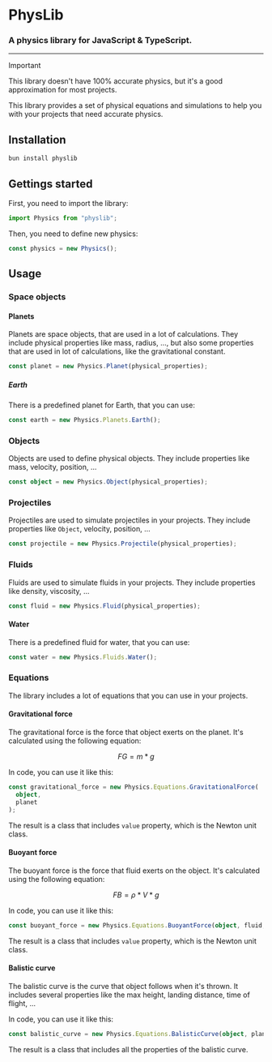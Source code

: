 # PhysLib

### A physics library for JavaScript & TypeScript.

---

> [!IMPORTANT]
> This library doesn't have 100% accurate physics, but it's a good approximation for most projects.

This library provides a set of physical equations and simulations to help you with your projects that need accurate physics.

## Installation

```bash
bun install physlib
```

## Gettings started

First, you need to import the library:

```typescript
import Physics from "physlib";
```

Then, you need to define new physics:

```typescript
const physics = new Physics();
```

## Usage

### Space objects

#### Planets

Planets are space objects, that are used in a lot of calculations. They include physical properties like mass, radius, ..., but also some properties that are used in lot of calculations, like the gravitational constant.

```typescript
const planet = new Physics.Planet(physical_properties);
```

##### Earth

There is a predefined planet for Earth, that you can use:

```typescript
const earth = new Physics.Planets.Earth();
```

### Objects

Objects are used to define physical objects. They include properties like mass, velocity, position, ...

```typescript
const object = new Physics.Object(physical_properties);
```

### Projectiles

Projectiles are used to simulate projectiles in your projects. They include properties like `Object`, velocity, position, ...

```typescript
const projectile = new Physics.Projectile(physical_properties);
```

### Fluids

Fluids are used to simulate fluids in your projects. They include properties like density, viscosity, ...

```typescript
const fluid = new Physics.Fluid(physical_properties);
```

#### Water

There is a predefined fluid for water, that you can use:

```typescript
const water = new Physics.Fluids.Water();
```

### Equations

The library includes a lot of equations that you can use in your projects.

#### Gravitational force

The gravitational force is the force that object exerts on the planet. It's calculated using the following equation:

```math
FG = m * g
```

In code, you can use it like this:

```typescript
const gravitational_force = new Physics.Equations.GravitationalForce(
  object,
  planet
);
```

The result is a class that includes `value` property, which is the Newton unit class.

#### Buoyant force

The buoyant force is the force that fluid exerts on the object. It's calculated using the following equation:

```math
FB = ρ * V * g
```

In code, you can use it like this:

```typescript
const buoyant_force = new Physics.Equations.BuoyantForce(object, fluid, planet);
```

The result is a class that includes `value` property, which is the Newton unit class.

#### Balistic curve

The balistic curve is the curve that object follows when it's thrown. It includes several properties like the max height, landing distance, time of flight, ...

In code, you can use it like this:

```typescript
const balistic_curve = new Physics.Equations.BalisticCurve(object, planet);
```

The result is a class that includes all the properties of the balistic curve.
